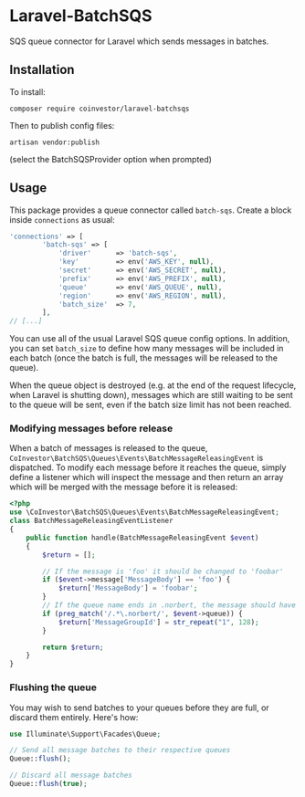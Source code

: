 # Laravel-BatchSQS
SQS queue connector for Laravel which sends messages in batches.

## Installation

To install:

`composer require coinvestor/laravel-batchsqs`

Then to publish config files:

`artisan vendor:publish`

(select the BatchSQSProvider option when prompted)

## Usage

This package provides a queue connector called `batch-sqs`. Create a block inside `connections` as usual:

```php
'connections' => [
        'batch-sqs' => [
            'driver'      => 'batch-sqs',
            'key'         => env('AWS_KEY', null),
            'secret'      => env('AWS_SECRET', null),
            'prefix'      => env('AWS_PREFIX', null),
            'queue'       => env('AWS_QUEUE', null),
            'region'      => env('AWS_REGION', null),
            'batch_size'  => 7,
        ],
// [...]
```

You can use all of the usual Laravel SQS queue config options. In addition, you can set `batch_size` to define how many messages
will be included in each batch (once the batch is full, the messages will be released to the queue).

When the queue object is destroyed (e.g. at the end of the request lifecycle, when Laravel is shutting down),
messages which are still waiting to be sent to the queue will be sent, even if the batch size limit has not been reached.

### Modifying messages before release

When a batch of messages is released to the queue, `CoInvestor\BatchSQS\Queues\Events\BatchMessageReleasingEvent` is dispatched.
To modify each message before it reaches the queue, simply define a listener which will inspect the message and then return 
an array which will be merged with the message before it is released:

```php
<?php
use \CoInvestor\BatchSQS\Queues\Events\BatchMessageReleasingEvent;
class BatchMessageReleasingEventListener
{
    public function handle(BatchMessageReleasingEvent $event)
    {
        $return = [];

        // If the message is 'foo' it should be changed to 'foobar'
        if ($event->message['MessageBody'] == 'foo') {
            $return['MessageBody'] = 'foobar';
        }
        // If the queue name ends in .norbert, the message should have a message group id consisting of 128 '1's
        if (preg_match('/.*\.norbert/', $event->queue)) {
            $return['MessageGroupId'] = str_repeat("1", 128);
        }

        return $return;
    }
}
```

### Flushing the queue

You may wish to send batches to your queues before they are full, or discard them entirely.
Here's how:

```php
use Illuminate\Support\Facades\Queue;

// Send all message batches to their respective queues
Queue::flush();

// Discard all message batches
Queue::flush(true);
```
